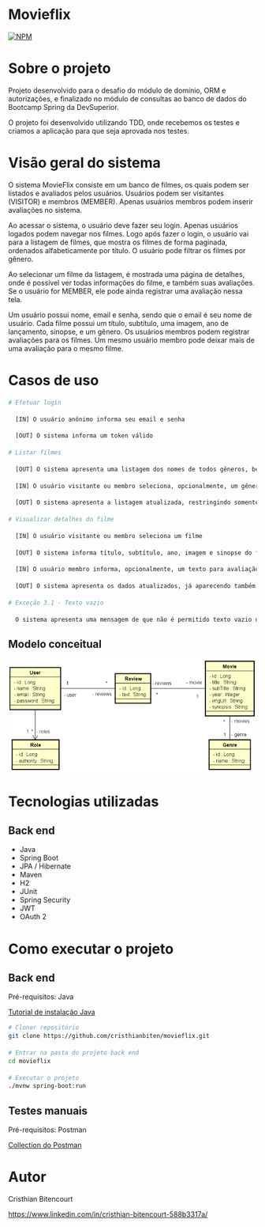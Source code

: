# Movieflix
[![NPM](https://img.shields.io/npm/l/react)](https://github.com/cristhianbiten/movieflix/blob/main/LICENSE) 

# Sobre o projeto

Projeto desenvolvido para o desafio do módulo de domínio, ORM e autorizações, e finalizado no módulo de consultas ao banco de dados do Bootcamp Spring da DevSuperior.

O projeto foi desenvolvido utilizando TDD, onde recebemos os testes e criamos a aplicação para que seja aprovada nos testes.

# Visão geral do sistema

O sistema MovieFlix consiste em um banco de filmes, os quais podem ser listados e avaliados pelos usuários. Usuários podem ser visitantes (VISITOR) e membros (MEMBER). Apenas usuários membros podem inserir avaliações no sistema.

Ao acessar o sistema, o usuário deve fazer seu login. Apenas usuários logados podem navegar nos filmes. Logo após fazer o login, o usuário vai para a listagem de filmes, que mostra os filmes de forma paginada, ordenados alfabeticamente por título. O usuário pode filtrar os filmes por gênero.

Ao selecionar um filme da listagem, é mostrada uma página de detalhes, onde é possível ver todas informações do filme, e também suas avaliações. Se o usuário for MEMBER, ele pode ainda registrar uma avaliação nessa tela.

Um usuário possui nome, email e senha, sendo que o email é seu nome de usuário. Cada filme possui um título, subtítulo, uma imagem, ano de lançamento, sinopse, e um gênero. Os usuários membros podem registrar avaliações para os filmes. Um mesmo usuário membro pode deixar mais de uma avaliação para o mesmo filme.


# Casos de uso

```bash
# Efetuar login

  [IN] O usuário anônimo informa seu email e senha
  
  [OUT] O sistema informa um token válido
  
# Listar filmes

  [OUT] O sistema apresenta uma listagem dos nomes de todos gêneros, bem como uma listagem paginada com título, subtítulo, ano e imagem dos filmes, ordenada alfabeticamente por título.
  
  [IN] O usuário visitante ou membro seleciona, opcionalmente, um gênero.
  
  [OUT] O sistema apresenta a listagem atualizada, restringindo somente ao gênero selecionado.
  
# Visualizar detalhes do filme

  [IN] O usuário visitante ou membro seleciona um filme
  
  [OUT] O sistema informa título, subtítulo, ano, imagem e sinopse do filme, e também uma listagem dos textos das avaliações daquele filme juntamente com nome do usuário que fez cada avaliação.
  
  [IN] O usuário membro informa, opcionalmente, um texto para avaliação do filme.
  
  [OUT] O sistema apresenta os dados atualizados, já aparecendo também a avaliação feita pelo usuário.

# Exceção 3.1 - Texto vazio

  O sistema apresenta uma mensagem de que não é permitido texto vazio na avaliação 
```

## Modelo conceitual
![Modelo Conceitual](https://github.com/cristhianbiten/assets/blob/main/movieflix.png)


# Tecnologias utilizadas
## Back end
- Java
- Spring Boot
- JPA / Hibernate
- Maven
- H2
- JUnit
- Spring Security
- JWT
- OAuth 2

# Como executar o projeto

## Back end
Pré-requisitos: Java

[Tutorial de instalação Java](https://www.youtube.com/watch?v=QekeJBShCy4)

```bash
# Clonar repositório
git clone https://github.com/cristhianbiten/movieflix.git

# Entrar na pasta do projeto back end
cd movieflix

# Executar o projeto
./mvnw spring-boot:run
```

## Testes manuais
Pré-requisitos: Postman

[Collection do Postman](https://www.postman.com/collections/24466765-372a7f85-26ec-483c-bddd-8fa1fa1154a7)


# Autor

Cristhian Bitencourt

https://www.linkedin.com/in/cristhian-bitencourt-588b3317a/
